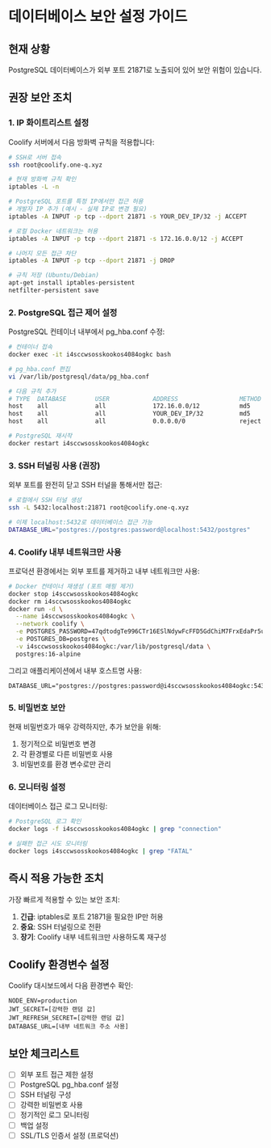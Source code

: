 # 데이터베이스 보안 설정 가이드

## 현재 상황
PostgreSQL 데이터베이스가 외부 포트 21871로 노출되어 있어 보안 위험이 있습니다.

## 권장 보안 조치

### 1. IP 화이트리스트 설정

Coolify 서버에서 다음 방화벽 규칙을 적용합니다:

```bash
# SSH로 서버 접속
ssh root@coolify.one-q.xyz

# 현재 방화벽 규칙 확인
iptables -L -n

# PostgreSQL 포트를 특정 IP에서만 접근 허용
# 개발자 IP 추가 (예시 - 실제 IP로 변경 필요)
iptables -A INPUT -p tcp --dport 21871 -s YOUR_DEV_IP/32 -j ACCEPT

# 로컬 Docker 네트워크는 허용
iptables -A INPUT -p tcp --dport 21871 -s 172.16.0.0/12 -j ACCEPT

# 나머지 모든 접근 차단
iptables -A INPUT -p tcp --dport 21871 -j DROP

# 규칙 저장 (Ubuntu/Debian)
apt-get install iptables-persistent
netfilter-persistent save
```

### 2. PostgreSQL 접근 제어 설정

PostgreSQL 컨테이너 내부에서 pg_hba.conf 수정:

```bash
# 컨테이너 접속
docker exec -it i4sccwsosskookos4084ogkc bash

# pg_hba.conf 편집
vi /var/lib/postgresql/data/pg_hba.conf

# 다음 규칙 추가
# TYPE  DATABASE        USER            ADDRESS                 METHOD
host    all             all             172.16.0.0/12           md5     # Docker 네트워크
host    all             all             YOUR_DEV_IP/32          md5     # 개발자 IP
host    all             all             0.0.0.0/0               reject  # 나머지 차단

# PostgreSQL 재시작
docker restart i4sccwsosskookos4084ogkc
```

### 3. SSH 터널링 사용 (권장)

외부 포트를 완전히 닫고 SSH 터널을 통해서만 접근:

```bash
# 로컬에서 SSH 터널 생성
ssh -L 5432:localhost:21871 root@coolify.one-q.xyz

# 이제 localhost:5432로 데이터베이스 접근 가능
DATABASE_URL="postgres://postgres:password@localhost:5432/postgres"
```

### 4. Coolify 내부 네트워크만 사용

프로덕션 환경에서는 외부 포트를 제거하고 내부 네트워크만 사용:

```bash
# Docker 컨테이너 재생성 (포트 매핑 제거)
docker stop i4sccwsosskookos4084ogkc
docker rm i4sccwsosskookos4084ogkc
docker run -d \
  --name i4sccwsosskookos4084ogkc \
  --network coolify \
  -e POSTGRES_PASSWORD=47qdtodgTe996CTr16ESlNdywFcFFD5GdChiM7FrxEdaPr5ug5mGvwp9n9a5H6KX \
  -e POSTGRES_DB=postgres \
  -v i4sccwsosskookos4084ogkc:/var/lib/postgresql/data \
  postgres:16-alpine
```

그리고 애플리케이션에서 내부 호스트명 사용:
```
DATABASE_URL="postgres://postgres:password@i4sccwsosskookos4084ogkc:5432/postgres"
```

### 5. 비밀번호 보안

현재 비밀번호가 매우 강력하지만, 추가 보안을 위해:

1. 정기적으로 비밀번호 변경
2. 각 환경별로 다른 비밀번호 사용
3. 비밀번호를 환경 변수로만 관리

### 6. 모니터링 설정

데이터베이스 접근 로그 모니터링:

```bash
# PostgreSQL 로그 확인
docker logs -f i4sccwsosskookos4084ogkc | grep "connection"

# 실패한 접근 시도 모니터링
docker logs i4sccwsosskookos4084ogkc | grep "FATAL"
```

## 즉시 적용 가능한 조치

가장 빠르게 적용할 수 있는 보안 조치:

1. **긴급**: iptables로 포트 21871을 필요한 IP만 허용
2. **중요**: SSH 터널링으로 전환
3. **장기**: Coolify 내부 네트워크만 사용하도록 재구성

## Coolify 환경변수 설정

Coolify 대시보드에서 다음 환경변수 확인:

```
NODE_ENV=production
JWT_SECRET=[강력한 랜덤 값]
JWT_REFRESH_SECRET=[강력한 랜덤 값]
DATABASE_URL=[내부 네트워크 주소 사용]
```

## 보안 체크리스트

- [ ] 외부 포트 접근 제한 설정
- [ ] PostgreSQL pg_hba.conf 설정
- [ ] SSH 터널링 구성
- [ ] 강력한 비밀번호 사용
- [ ] 정기적인 로그 모니터링
- [ ] 백업 설정
- [ ] SSL/TLS 인증서 설정 (프로덕션)